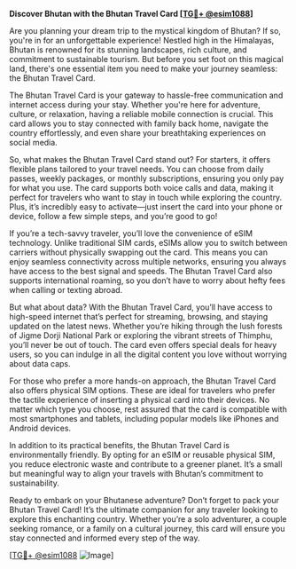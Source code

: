 **Discover Bhutan with the Bhutan Travel Card [[TG💪+ @esim1088](https://t.me/s/esim1088)]**

Are you planning your dream trip to the mystical kingdom of Bhutan? If so, you're in for an unforgettable experience! Nestled high in the Himalayas, Bhutan is renowned for its stunning landscapes, rich culture, and commitment to sustainable tourism. But before you set foot on this magical land, there's one essential item you need to make your journey seamless: the Bhutan Travel Card.

The Bhutan Travel Card is your gateway to hassle-free communication and internet access during your stay. Whether you're here for adventure, culture, or relaxation, having a reliable mobile connection is crucial. This card allows you to stay connected with family back home, navigate the country effortlessly, and even share your breathtaking experiences on social media.

So, what makes the Bhutan Travel Card stand out? For starters, it offers flexible plans tailored to your travel needs. You can choose from daily passes, weekly packages, or monthly subscriptions, ensuring you only pay for what you use. The card supports both voice calls and data, making it perfect for travelers who want to stay in touch while exploring the country. Plus, it’s incredibly easy to activate—just insert the card into your phone or device, follow a few simple steps, and you’re good to go!

If you’re a tech-savvy traveler, you’ll love the convenience of eSIM technology. Unlike traditional SIM cards, eSIMs allow you to switch between carriers without physically swapping out the card. This means you can enjoy seamless connectivity across multiple networks, ensuring you always have access to the best signal and speeds. The Bhutan Travel Card also supports international roaming, so you don’t have to worry about hefty fees when calling or texting abroad.

But what about data? With the Bhutan Travel Card, you’ll have access to high-speed internet that’s perfect for streaming, browsing, and staying updated on the latest news. Whether you’re hiking through the lush forests of Jigme Dorji National Park or exploring the vibrant streets of Thimphu, you’ll never be out of touch. The card even offers special deals for heavy users, so you can indulge in all the digital content you love without worrying about data caps.

For those who prefer a more hands-on approach, the Bhutan Travel Card also offers physical SIM options. These are ideal for travelers who prefer the tactile experience of inserting a physical card into their devices. No matter which type you choose, rest assured that the card is compatible with most smartphones and tablets, including popular models like iPhones and Android devices.

In addition to its practical benefits, the Bhutan Travel Card is environmentally friendly. By opting for an eSIM or reusable physical SIM, you reduce electronic waste and contribute to a greener planet. It’s a small but meaningful way to align your travels with Bhutan’s commitment to sustainability.

Ready to embark on your Bhutanese adventure? Don’t forget to pack your Bhutan Travel Card! It’s the ultimate companion for any traveler looking to explore this enchanting country. Whether you’re a solo adventurer, a couple seeking romance, or a family on a cultural journey, this card will ensure you stay connected and informed every step of the way.

[[TG💪+ @esim1088](https://t.me/s/esim1088) ![Image](https://i.postimg.cc/Y0z9fWf4/image.png)]